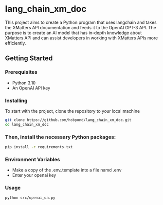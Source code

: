 # lang_chain_xm_doc

This project aims to create a Python program that uses langchain and takes the XMatters API documentation and feeds it to the OpenAI GPT-3 API. The purpose is to create an AI model that has in-depth knowledge about XMatters API and can assist developers in working with XMatters APIs more efficiently.

## Getting Started

### Prerequisites

- Python 3.10
- An OpenAI API key

### Installing

To start with the project, clone the repository to your local machine

```bash
git clone https://github.com/hobpond/lang_chain_xm_doc.git
cd lang_chain_xm_doc
```

### Then, install the necessary Python packages:
```bash
pip install -r requirements.txt
```

### Environment Variables
* Make a copy of the .env_template into a file namd .env
* Enter your openai key

### Usage
``` bash
python src/openai_qa.py
```
